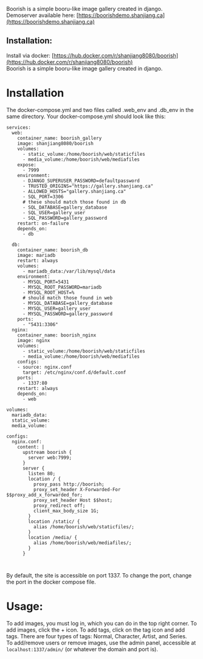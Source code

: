 Boorish is a simple booru-like image gallery created in django.  
Demoserver available here: [https://boorishdemo.shanjiang.ca](https://boorishdemo.shanjiang.ca)
## Installation:   
Install via docker: [https://hub.docker.com/r/shanjiang8080/boorish](https://hub.docker.com/r/shanjiang8080/boorish)    
Boorish is a simple booru-like image gallery created in django.   
# Installation   
The docker-compose.yml and two files called .web\_env and .db\_env in the same directory.
Your docker-compose.yml should look like this:   
```
services:
  web:
    container_name: boorish_gallery
    image: shanjiang8080/boorish
    volumes:
      - static_volume:/home/boorish/web/staticfiles
      - media_volume:/home/boorish/web/mediafiles
    expose:
      - 7999
    environment:
      - DJANGO_SUPERUSER_PASSWORD=defaultpassword
      - TRUSTED_ORIGINS="https://gallery.shanjiang.ca"
      - ALLOWED_HOSTS="gallery.shanjiang.ca"
      - SQL_PORT=3306
      # these should match those found in db
      - SQL_DATABASE=gallery_database
      - SQL_USER=gallery_user
      - SQL_PASSWORD=gallery_password
    restart: on-failure
    depends_on:
      - db

  db:
    container_name: boorish_db
    image: mariadb
    restart: always
    volumes:
      - mariadb_data:/var/lib/mysql/data
    environment:
      - MYSQL_PORT=5431
      - MYSQL_ROOT_PASSWORD=mariadb
      - MYSQL_ROOT_HOST=%
      # should match those found in web
      - MYSQL_DATABASE=gallery_database
      - MYSQL_USER=gallery_user
      - MYSQL_PASSWORD=gallery_password
    ports:
      - "5431:3306"
  nginx:
    container_name: boorish_nginx
    image: nginx
    volumes:
      - static_volume:/home/boorish/web/staticfiles
      - media_volume:/home/boorish/web/mediafiles
    configs:
    - source: nginx.conf
      target: /etc/nginx/conf.d/default.conf
    ports:
      - 1337:80
    restart: always
    depends_on:
      - web

volumes:
  mariadb_data:
  static_volume:
  media_volume:

configs:
  nginx.conf:
    content: |
      upstream boorish {
        server web:7999;
      }
      server {
        listen 80;
        location / {
          proxy_pass http://boorish;
          proxy_set_header X-Forwarded-For $$proxy_add_x_forwarded_for;
          proxy_set_header Host $$host;
          proxy_redirect off;
          client_max_body_size 1G;
        }
        location /static/ {
          alias /home/boorish/web/staticfiles/;
        }
        location /media/ {
          alias /home/boorish/web/mediafiles/;
        }
      }



```   
   
By default, the site is accessible on port 1337. To change the port, change the port in the docker compose file.   
   
# Usage:   
To add images, you must log in, which you can do in the top right corner. To add images, click the + icon. To add tags, click on the tag icon and add tags. There are four types of tags: Normal, Character, Artist, and Series.   
To add/remove users or remove images, use the admin panel, accessible at `localhost:1337/admin/` (or whatever the domain and port is).    
   
